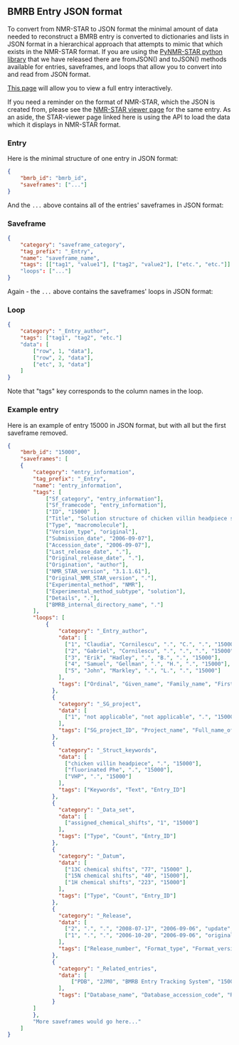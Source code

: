 ## BMRB Entry JSON format

To convert from NMR-STAR to JSON format the minimal amount of data needed to
reconstruct a BMRB entry is converted to dictionaries and lists in JSON format
in a hierarchical approach that attempts to mimic that which exists in the
NMR-STAR format. If you are using the
[PyNMR-STAR python library](https://github.com/uwbmrb/PyNMRSTAR) that we have
released there are fromJSON() and toJSON() methods available for entries,
saveframes, and loops that allow you to convert into and read from JSON format.

[This page](http://www.jsoneditoronline.org/?url=http://webapi.bmrb.wisc.edu/current/rest/entry/15000/)
will allow you to view a full entry interactively.

If you need a reminder on the format of NMR-STAR, which the JSON is created
from, please see the
[NMR-STAR viewer page](http://www.bmrb.wisc.edu/dictionary/starviewer/?entry=15000)
for the same entry. As an aside, the STAR-viewer page linked here is using the
API to load the data which it displays in NMR-STAR format.

### Entry

Here is the minimal structure of one entry in JSON format:

```json
{
    "bmrb_id": "bmrb_id",
    "saveframes": ["..."]
}
```

And the `...` above contains all of the entries' saveframes in JSON format:

### Saveframe

```json
{
    "category": "saveframe_category",
    "tag_prefix": "_Entry",
    "name": "saveframe_name",
    "tags": [["tag1", "value1"], ["tag2", "value2"], ["etc.", "etc."]]
    "loops": ["..."]
}
```

Again - the `...` above contains the saveframes' loops in JSON format:

### Loop

```json
{
    "category": "_Entry_author",
    "tags": ["tag1", "tag2", "etc."]
    "data": [
        ["row", 1, "data"],
        ["row", 2, "data"],
        ["etc", 3, "data"]
    ]
}
```

Note that "tags" key corresponds to the column names in the loop.

### Example entry

Here is an example of entry 15000 in JSON format, but with all but the first
saveframe removed.

```json
{
    "bmrb_id": "15000",
    "saveframes": [
    {
        "category": "entry_information",
        "tag_prefix": "_Entry",
        "name": "entry_information",
        "tags": [
            ["Sf_category", "entry_information"],
            ["Sf_framecode", "entry_information"],
            ["ID", "15000" ],
            ["Title", "Solution structure of chicken villin headpiece subdomain containing a fluorinated side chain in the core\n"],
            ["Type", "macromolecule"],
            ["Version_type", "original"],
            ["Submission_date", "2006-09-07"],
            ["Accession_date", "2006-09-07"],
            ["Last_release_date", "."],
            ["Original_release_date", "."],
            ["Origination", "author"],
            ["NMR_STAR_version", "3.1.1.61"],
            ["Original_NMR_STAR_version", "."],
            ["Experimental_method", "NMR"],
            ["Experimental_method_subtype", "solution"],
            ["Details", "."],
            ["BMRB_internal_directory_name", "."]
        ],
        "loops": [
            {
                "category": "_Entry_author",
                "data": [
                  ["1", "Claudia", "Cornilescu", ".", "C.", ".", "15000"],
                  ["2", "Gabriel", "Cornilescu", ".", ".", ".", "15000"],
                  ["3", "Erik", "Hadley", ".", "B.", ".", "15000"],
                  ["4", "Samuel", "Gellman", ".", "H.", ".", "15000"],
                  ["5", "John", "Markley", ".", "L.", ".", "15000"]
                ],
                "tags": ["Ordinal", "Given_name", "Family_name", "First_initial", "Middle_initials", "Family_title", "Entry_ID"]
              },
              {
                "category": "_SG_project",
                "data": [
                  ["1", "not applicable", "not applicable", ".", "15000"]
                ],
                "tags": ["SG_project_ID", "Project_name", "Full_name_of_center", "Initial_of_center", "Entry_ID"]
              },
              {
                "category": "_Struct_keywords",
                "data": [
                  ["chicken villin headpiece", ".", "15000"],
                  ["fluorinated Phe", ".", "15000"],
                  ["VHP", ".", "15000"]
                ],
                "tags": ["Keywords", "Text", "Entry_ID"]
              },
              {
                "category": "_Data_set",
                "data": [
                  ["assigned_chemical_shifts", "1", "15000"]
                ],
                "tags": ["Type", "Count", "Entry_ID"]
              },
              {
                "category": "_Datum",
                "data": [
                  ["13C chemical shifts", "77", "15000" ],
                  ["15N chemical shifts", "40", "15000"],
                  ["1H chemical shifts", "223", "15000"]
                ],
                "tags": ["Type", "Count", "Entry_ID"]
              },
              {
                "category": "_Release",
                "data": [
                  ["2", ".", ".", "2008-07-17", "2006-09-06", "update", "BMRB", "complete entry citation", "15000"],
                  ["1", ".", ".", "2006-10-20", "2006-09-06", "original", "author", "original release", "15000"]
                ],
                "tags": ["Release_number", "Format_type", "Format_version", "Date", "Submission_date", "Type", "Author", "Detail", "Entry_ID"]
              },
              {
                "category": "_Related_entries",
                "data": [
                    ["PDB", "2JM0", "BMRB Entry Tracking System", "15000"]
                ],
                "tags": ["Database_name", "Database_accession_code", "Relationship", "Entry_ID"]
              }
        ]
        },
        "More saveframes would go here..."
    ]
}
```
